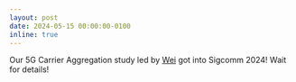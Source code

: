 ```yaml
---
layout: post
date: 2024-05-15 00:00:00-0100
inline: true
---
```


Our 5G Carrier Aggregation study led by [Wei](https://www.linkedin.com/in/umn-weiye/) got into Sigcomm 2024! Wait for details!
